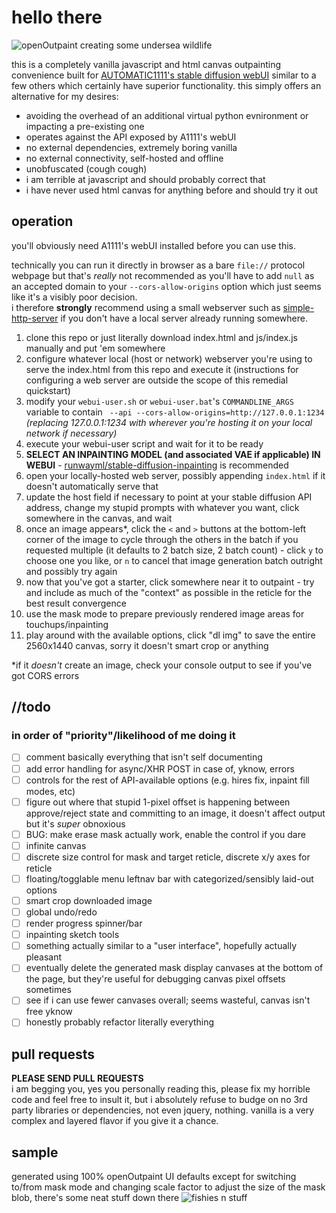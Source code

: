# hello there

![openOutpaint creating some undersea wildlife](docs/01-demo.gif)

this is a completely vanilla javascript and html canvas outpainting convenience built for [AUTOMATIC1111's stable diffusion webUI](https://github.com/AUTOMATIC1111/stable-diffusion-webui) similar to a few others which certainly have superior functionality.  this simply offers an alternative for my desires:
 - avoiding the overhead of an additional virtual python evnironment or impacting a pre-existing one
 - operates against the API exposed by A1111's webUI
 - no external dependencies, extremely boring vanilla
 - no external connectivity, self-hosted and offline
 - unobfuscated (cough cough)
 - <a name="terrible"></a>i am terrible at javascript and should probably correct that
 - i have never used html canvas for anything before and should try it out

 ## operation
 you'll obviously need A1111's webUI installed before you can use this.  

 technically you can run it directly in browser as a bare `file://` protocol webpage but that's _really_ not recommended as you'll have to add `null` as an accepted domain to your `--cors-allow-origins` option which just seems like it's a visibly poor decision.  
 i therefore **strongly** recommend using a small webserver such as [simple-http-server](https://github.com/TheWaWaR/simple-http-server) if you don't have a local server already running somewhere.

 1. clone this repo or just literally download index.html and js/index.js manually and put 'em somewhere
 2. configure whatever local (host or network) webserver you're using to serve the index.html from this repo and execute it (instructions for configuring a web server are outside the scope of this remedial quickstart)
 3. modify your `webui-user.sh` or `webui-user.bat`'s `COMMANDLINE_ARGS` variable to contain ` --api --cors-allow-origins=http://127.0.0.1:1234` *(replacing 127.0.0.1:1234 with wherever you're hosting it on your local network if necessary)*
 4. execute your webui-user script and wait for it to be ready
 5. **SELECT AN INPAINTING MODEL (and associated VAE if applicable) IN WEBUI** - [runwayml/stable-diffusion-inpainting](https://huggingface.co/runwayml/stable-diffusion-inpainting) is recommended
 6. open your locally-hosted web server, possibly appending `index.html` if it doesn't automatically serve that
 7. update the host field if necessary to point at your stable diffusion API address, change my stupid prompts with whatever you want, click somewhere in the canvas, and wait
 8. once an image appears*, click the `<` and `>` buttons at the bottom-left corner of the image to cycle through the others in the batch if you requested multiple (it defaults to 2 batch size, 2 batch count) - click `y` to choose one you like, or `n` to cancel that image generation batch outright and possibly try again
 9. now that you've got a starter, click somewhere near it to outpaint - try and include as much of the "context" as possible in the reticle for the best result convergence
 10. use the mask mode to prepare previously rendered image areas for touchups/inpainting
11. play around with the available options, click "dl img" to save the entire 2560x1440 canvas, sorry it doesn't smart crop or anything  

*if it _doesn't_ create an image, check your console output to see if you've got CORS errors 

## //todo
### in order of "priority"/likelihood of me doing it
- [ ] comment basically everything that isn't self documenting
- [ ] add error handling for async/XHR POST in case of, yknow, errors
- [ ] controls for the rest of API-available options (e.g. hires fix, inpaint fill modes, etc)
- [ ] figure out where that stupid 1-pixel offset is happening between approve/reject state and committing to an image, it doesn't affect output but it's _super_ obnoxious  
- [ ] BUG: make erase mask actually work, enable the control if you dare
- [ ] infinite canvas
- [ ] discrete size control for mask and target reticle, discrete x/y axes for reticle
- [ ] floating/togglable menu leftnav bar with categorized/sensibly laid-out options
- [ ] smart crop downloaded image
- [ ] global undo/redo
- [ ] render progress spinner/bar
- [ ] inpainting sketch tools
- [ ] something actually similar to a "user interface", hopefully actually pleasant
- [ ] eventually delete the generated mask display canvases at the bottom of the page, but they're useful for debugging canvas pixel offsets sometimes
- [ ] see if i can use fewer canvases overall; seems wasteful, canvas isn't free yknow
- [ ] honestly probably refactor literally everything

## pull requests
**PLEASE SEND PULL REQUESTS**  
i am begging you, yes you personally reading this, please fix my horrible code and feel free to insult it, but i absolutely refuse to budge on no 3rd party libraries or dependencies, not even jquery, nothing.  vanilla is a very complex and layered flavor if you give it a chance.

## sample 
generated using 100% openOutpaint UI defaults except for switching to/from mask mode and changing scale factor to adjust the size of the mask blob, there's some neat stuff down there
![fishies n stuff](docs/02-sample.png)